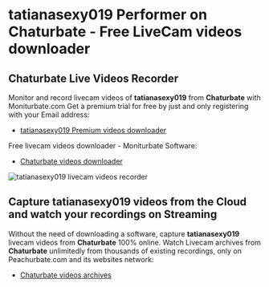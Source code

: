 # tatianasexy019 Performer on Chaturbate - Free LiveCam videos downloader

## Chaturbate Live Videos Recorder

Monitor and record livecam videos of **tatianasexy019** from **Chaturbate** with Moniturbate.com
Get a premium trial for free by just and only registering with your Email address:
* [tatianasexy019 Premium videos downloader](https://moniturbate.com/request-demo-licence-key.html)

Free livecam videos downloader - Moniturbate Software:
* [Chaturbate videos downloader](https://moniturbate.com/moniturbate-download-software.html)

![tatianasexy019 livecam videos recorder](https://peachurnet.com/templates/moniturbate-software.png)


## Capture tatianasexy019 videos from the Cloud and watch your recordings on Streaming

Without the need of downloading a software, capture **tatianasexy019** livecam videos from **Chaturbate** 100% online.
Watch Livecam archives from **Chaturbate** unlimitedly from thousands of existing recordings, only on Peachurbate.com and its websites network:
* [Chaturbate videos archives](https://peachurnet.com/)